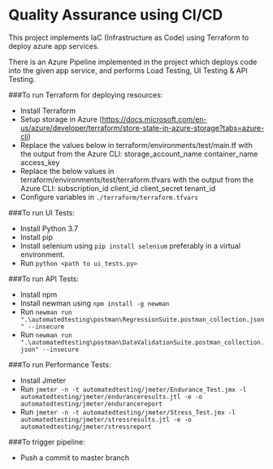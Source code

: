 # Quality Assurance using CI/CD

This project implements IaC (Infrastructure as Code) using Terraform to deploy azure app services.

There is an Azure Pipeline implemented in the project which deploys code into the given app service, and performs Load Testing, UI Testing & API Testing.


###To run Terraform for deploying resources:
- Install Terraform
- Setup storage in Azure (https://docs.microsoft.com/en-us/azure/developer/terraform/store-state-in-azure-storage?tabs=azure-cli)
- Replace the values below in terraform/environments/test/main.tf with the output from the Azure CLI:
    storage_account_name
    container_name
    access_key
- Replace the below values in terraform/environments/test/terraform.tfvars with the output from the Azure CLI:
    subscription_id
    client_id
    client_secret
    tenant_id
- Configure variables in `./terraform/terraform.tfvars`

###To run UI Tests:
- Install Python 3.7
- Install pip
- Install selenium using `pip install selenium` preferably in a virtual environment.
- Run `python <path to ui_tests.py>`


###To run API Tests:
- Install npm
- Install newman using `npm install -g newman`
- Run `newman run ".\automatedtesting\postman\RegressionSuite.postman_collection.json" --insecure`
- Run `newman run ".\automatedtesting\postman\DataValidationSuite.postman_collection.json" --insecure`

###To run Performance Tests:
- Install Jmeter
- Run `jmeter -n -t automatedtesting/jmeter/Endurance_Test.jmx -l automatedtesting/jmeter/enduranceresults.jtl -e -o automatedtesting/jmeter/endurancereport`
- Run `jmeter -n -t automatedtesting/jmeter/Stress_Test.jmx -l automatedtesting/jmeter/stressresults.jtl -e -o automatedtesting/jmeter/stressreport`

###To trigger pipeline:
- Push a commit to master branch